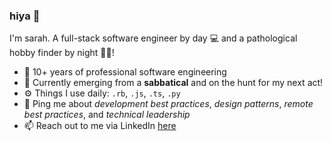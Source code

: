 ### hiya 👋

I'm sarah. A full-stack software engineer by day 💻 and a pathological hobby finder by night 👩‍🔬! 

- 🦾 10+ years of professional software engineering 
- 🔭 Currently emerging from a **sabbatical** and on the hunt for my next act!
- ⚙️ Things I use daily: `.rb`, `.js`, `.ts`, `.py` 
- 💬 Ping me about *development best practices*, *design patterns*, *remote best practices*, and *technical leadership*
- 📫 Reach out to me via LinkedIn [here](https://www.linkedin.com/in/sarahjschultz/)

